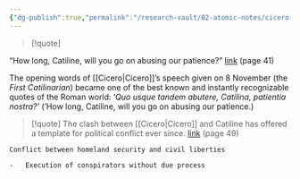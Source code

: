 ```yaml
---
{"dg-publish":true,"permalink":"/research-vault/02-atomic-notes/cicero-v-catiline-as-a-template-for-political-conflict/"}
---
```


> [!quote]
> 
“How long, Catiline, will you go on abusing our patience?” [link](kindle://book?action=open&asin=B0108U7IHO&location=430) (page 41)

The opening words of [[Cicero\|Cicero]]’s speech given on 8 November (the _First Catilinarian_) became one of the best known and instantly recognizable quotes of the Roman world: ‘_Quo usque tandem abutere, Catilina, patientia nostra?’_ (’How long, Catiline, will you go on abusing our patience.)

> [!quote]
> The clash between [[Cicero\|Cicero]] and Catiline has offered a template for political conflict ever since. [link](https://readwise.io/to_kindle?action=open&asin=B0108U7IHO&location=539) (page 49)

```ad-note
Conflict between homeland security and civil liberties

-   Execution of conspirators without due process

```